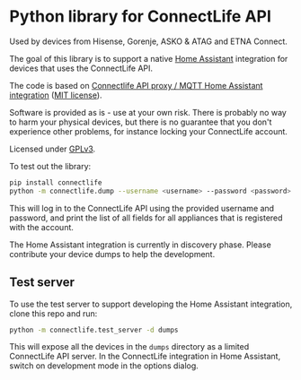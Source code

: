 # Python library for ConnectLife API 

Used by devices from Hisense, Gorenje, ASKO & ATAG and ETNA Connect.

The goal of this library is to support a native [Home Assistant](https://www.home-assistant.io/) integration for devices
that uses the ConnectLife API.

The code is based on [Connectlife API proxy / MQTT Home Assistant integration](https://github.com/bilan/connectlife-api-connector)
([MIT license](https://github.com/bilan/connectlife-api-connector/blob/51c6b8e4562205e1c343d0cba19354f411bd5e77/composer.json#L2-L6)).

Software is provided as is - use at your own risk. There is probably no way to harm your physical devices, but
there is no guarantee that you don't experience other problems, for instance locking your ConnectLife account. 

Licensed under [GPLv3](LICENSE).

To test out the library:
```bash
pip install connectlife
python -m connectlife.dump --username <username> --password <password>
```

This will log in to the ConnectLife API using the provided username and password, and print the list of all fields
for all appliances that is registered with the account.

The Home Assistant integration is currently in discovery phase. Please contribute your device dumps to help
the development.

## Test server

To use the test server to support developing the Home Assistant integration, clone this repo and run:

```bash
python -m connectlife.test_server -d dumps
```

This will expose all the devices in the `dumps` directory as a limited ConnectLife API server.
In the ConnectLife integration in Home Assistant, switch on development mode in the options dialog. 

